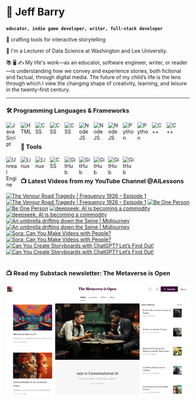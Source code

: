 # 🔭 Jeff Barry

**`educator, indie game developer, writer, full-stack developer`**

🌱 crafting tools for interactive storytelling

💬 I'm a Lecturer of Data Science at Washington and Lee University. 

📚 🖥️ ✍️ My life's work—as an educator, software engineer, writer, or reader—is understanding how we convey and experience stories, both fictional and factual, through digital media. The future of my child’s life is the lens through which I view the changing shape of creativity, learning, and leisure in the twenty-first century.

---

### 🛠️ Programming Languages & Frameworks

          
<img align="left" alt="JavaScript" width="30px" style="padding-right:10px;" src="https://cdn.jsdelivr.net/gh/devicons/devicon/icons/javascript/javascript-plain.svg" />
<img align="left" alt="HTML" width="30px" style="padding-right:10px;" src="https://cdn.jsdelivr.net/gh/devicons/devicon/icons/html5/html5-plain.svg" />
<img align="left" alt="CSS" width="30px" style="padding-right:10px;" src="https://cdn.jsdelivr.net/gh/devicons/devicon/icons/css3/css3-original.svg" />
<img align="left" alt="CSS" width="30px" style="padding-right:10px;" src="https://cdn.jsdelivr.net/gh/devicons/devicon/icons/bootstrap/bootstrap-original.svg" />
<img align="left" alt="CSS" width="30px" style="padding-right:10px;" src="https://cdn.jsdelivr.net/gh/devicons/devicon/icons/php/php-original.svg" />
<img align="left" alt="NodeJS" width="30px" style="padding-right:10px;" src="https://cdn.jsdelivr.net/gh/devicons/devicon/icons/nodejs/nodejs-original.svg" />
<img align="left" alt="NodeJS" width="30px" style="padding-right:10px;" src="https://cdn.jsdelivr.net/gh/devicons/devicon/icons/nextjs/nextjs-original.svg" />
<img align="left" alt="NodeJS" width="30px" style="padding-right:10px;" src="https://cdn.jsdelivr.net/gh/devicons/devicon/icons/svelte/svelte-original.svg" />
<img align="left" alt="Python" width="30px" style="padding-right:10px;" src="https://cdn.jsdelivr.net/gh/devicons/devicon/icons/python/python-plain.svg" />
<img align="left" alt="Python" width="30px" style="padding-right:10px;" src="https://cdn.jsdelivr.net/gh/devicons/devicon/icons/r/r-original.svg" />
<img align="left" alt="C++" width="30px" style="padding-right:10px;" src="https://cdn.jsdelivr.net/gh/devicons/devicon/icons/cplusplus/cplusplus-line.svg" />
<img align="left" alt="C++" width="30px" style="padding-right:10px;" src="https://cdn.jsdelivr.net/gh/devicons/devicon/icons/objectivec/objectivec-plain.svg" />

<br />
<br />

### 🧰 Tools

<img align="left" alt="Unreal Engine" width="30px" style="padding-right:10px;" src="https://cdn.jsdelivr.net/gh/devicons/devicon/icons/unrealengine/unrealengine-original.svg" />
<img align="left" alt="Linux" width="30px" style="padding-right:10px;" src="https://cdn.jsdelivr.net/gh/devicons/devicon/icons/linux/linux-original.svg" />
<img align="left" alt="Linux" width="30px" style="padding-right:10px;" src="https://cdn.jsdelivr.net/gh/devicons/devicon/icons/apache/apache-original.svg" />
<img align="left" alt="CSS" width="30px" style="padding-right:10px;" src="https://cdn.jsdelivr.net/gh/devicons/devicon/icons/wordpress/wordpress-original.svg" />
<img align="left" alt="GitHub" width="30px" style="padding-right:10px;" src="https://cdn.jsdelivr.net/gh/devicons/devicon/icons/github/github-original.svg" />
<img align="left" alt="GitHub" width="30px" style="padding-right:10px;" src="https://cdn.jsdelivr.net/gh/devicons/devicon/icons/firebase/firebase-plain.svg" />
<img align="left" alt="GitHub" width="30px" style="padding-right:10px;" src="https://cdn.jsdelivr.net/gh/devicons/devicon/icons/mongodb/mongodb-original.svg" />
<img align="left" alt="GitHub" width="30px" style="padding-right:10px;" src="https://cdn.jsdelivr.net/gh/devicons/devicon/icons/mysql/mysql-original.svg" />
<img align="left" alt="GitHub" width="30px" style="padding-right:10px;" src="https://cdn.jsdelivr.net/gh/devicons/devicon/icons/postgresql/postgresql-original.svg" />

<br />

#
### 📺 Latest Videos from my YouTube Channel @AILessons
<!-- BEGIN YOUTUBE-CARDS -->
[![The Venour Road Tragedy | Frequency 1926 – Episode 1](https://ytcards.demolab.com/?id=WpQMUlsnQDw&title=The+Venour+Road+Tragedy+%7C+Frequency+1926+%E2%80%93+Episode+1&lang=en&timestamp=1742147730&background_color=%230d1117&title_color=%23ffffff&stats_color=%23dedede&max_title_lines=1&width=250&border_radius=5 "The Venour Road Tragedy | Frequency 1926 – Episode 1")](https://www.youtube.com/watch?v=WpQMUlsnQDw#gh-dark-mode-only)[![The Venour Road Tragedy | Frequency 1926 – Episode 1](https://ytcards.demolab.com/?id=WpQMUlsnQDw&title=The+Venour+Road+Tragedy+%7C+Frequency+1926+%E2%80%93+Episode+1&lang=en&timestamp=1742147730&background_color=%23ffffff&title_color=%2324292f&stats_color=%2357606a&max_title_lines=1&width=250&border_radius=5 "The Venour Road Tragedy | Frequency 1926 – Episode 1")](https://www.youtube.com/watch?v=WpQMUlsnQDw#gh-light-mode-only)
[![Be One Person](https://ytcards.demolab.com/?id=ShaS42ZrgIA&title=Be+One+Person&lang=en&timestamp=1740530745&background_color=%230d1117&title_color=%23ffffff&stats_color=%23dedede&max_title_lines=1&width=250&border_radius=5 "Be One Person")](https://www.youtube.com/watch?v=ShaS42ZrgIA#gh-dark-mode-only)[![Be One Person](https://ytcards.demolab.com/?id=ShaS42ZrgIA&title=Be+One+Person&lang=en&timestamp=1740530745&background_color=%23ffffff&title_color=%2324292f&stats_color=%2357606a&max_title_lines=1&width=250&border_radius=5 "Be One Person")](https://www.youtube.com/watch?v=ShaS42ZrgIA#gh-light-mode-only)
[![deepseek: AI is becoming a commodity](https://ytcards.demolab.com/?id=ITDLSsWEIVo&title=deepseek%3A+AI+is+becoming+a+commodity&lang=en&timestamp=1738158389&background_color=%230d1117&title_color=%23ffffff&stats_color=%23dedede&max_title_lines=1&width=250&border_radius=5 "deepseek: AI is becoming a commodity")](https://www.youtube.com/watch?v=ITDLSsWEIVo#gh-dark-mode-only)[![deepseek: AI is becoming a commodity](https://ytcards.demolab.com/?id=ITDLSsWEIVo&title=deepseek%3A+AI+is+becoming+a+commodity&lang=en&timestamp=1738158389&background_color=%23ffffff&title_color=%2324292f&stats_color=%2357606a&max_title_lines=1&width=250&border_radius=5 "deepseek: AI is becoming a commodity")](https://www.youtube.com/watch?v=ITDLSsWEIVo#gh-light-mode-only)
[![An umbrella drifting down the Seine | Midjourney](https://ytcards.demolab.com/?id=xWhHoLs1hvY&title=An+umbrella+drifting+down+the+Seine+%7C+Midjourney&lang=en&timestamp=1737860251&background_color=%230d1117&title_color=%23ffffff&stats_color=%23dedede&max_title_lines=1&width=250&border_radius=5 "An umbrella drifting down the Seine | Midjourney")](https://www.youtube.com/watch?v=xWhHoLs1hvY#gh-dark-mode-only)[![An umbrella drifting down the Seine | Midjourney](https://ytcards.demolab.com/?id=xWhHoLs1hvY&title=An+umbrella+drifting+down+the+Seine+%7C+Midjourney&lang=en&timestamp=1737860251&background_color=%23ffffff&title_color=%2324292f&stats_color=%2357606a&max_title_lines=1&width=250&border_radius=5 "An umbrella drifting down the Seine | Midjourney")](https://www.youtube.com/watch?v=xWhHoLs1hvY#gh-light-mode-only)
[![Sora: Can You Make Videos with People?](https://ytcards.demolab.com/?id=6Wt5pWyBn24&title=Sora%3A+Can+You+Make+Videos+with+People%3F&lang=en&timestamp=1734997454&background_color=%230d1117&title_color=%23ffffff&stats_color=%23dedede&max_title_lines=1&width=250&border_radius=5 "Sora: Can You Make Videos with People?")](https://www.youtube.com/watch?v=6Wt5pWyBn24#gh-dark-mode-only)[![Sora: Can You Make Videos with People?](https://ytcards.demolab.com/?id=6Wt5pWyBn24&title=Sora%3A+Can+You+Make+Videos+with+People%3F&lang=en&timestamp=1734997454&background_color=%23ffffff&title_color=%2324292f&stats_color=%2357606a&max_title_lines=1&width=250&border_radius=5 "Sora: Can You Make Videos with People?")](https://www.youtube.com/watch?v=6Wt5pWyBn24#gh-light-mode-only)
[![Can You Create Storyboards with ChatGPT? Let’s Find Out!](https://ytcards.demolab.com/?id=GJZUgwZ7Kqc&title=Can+You+Create+Storyboards+with+ChatGPT%3F+Let%E2%80%99s+Find+Out%21&lang=en&timestamp=1734664640&background_color=%230d1117&title_color=%23ffffff&stats_color=%23dedede&max_title_lines=1&width=250&border_radius=5 "Can You Create Storyboards with ChatGPT? Let’s Find Out!")](https://www.youtube.com/watch?v=GJZUgwZ7Kqc#gh-dark-mode-only)[![Can You Create Storyboards with ChatGPT? Let’s Find Out!](https://ytcards.demolab.com/?id=GJZUgwZ7Kqc&title=Can+You+Create+Storyboards+with+ChatGPT%3F+Let%E2%80%99s+Find+Out%21&lang=en&timestamp=1734664640&background_color=%23ffffff&title_color=%2324292f&stats_color=%2357606a&max_title_lines=1&width=250&border_radius=5 "Can You Create Storyboards with ChatGPT? Let’s Find Out!")](https://www.youtube.com/watch?v=GJZUgwZ7Kqc#gh-light-mode-only)
<!-- END YOUTUBE-CARDS -->

# 

### 📺 Read my Substack newsletter: The Metaverse is Open

[<img src="metaverse-screenshot-750.png">](https://metaverseisopen.substack.com/)

#

<!--
**jeffreybarry/jeffreybarry** is a ✨ _special_ ✨ repository because its `README.md` (this file) appears on your GitHub profile.

Here are some ideas to get you started:

-  I’m currently working on ...
-  I’m currently learning ...
- 👯 I’m looking to collaborate on ...
- 🤔 I’m looking for help with ...
-  Ask me about ...
- 📫 How to reach me: ...
- 😄 Pronouns: ...
- ⚡ Fun fact: ...
-->
